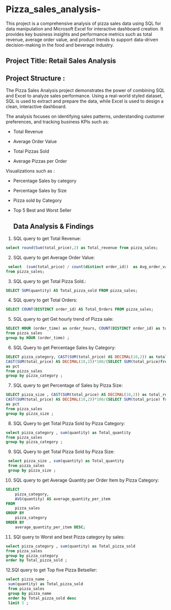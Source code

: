 # Pizza_sales_analysis-

This project is a comprehensive analysis of pizza sales data using SQL for data manipulation and Microsoft Excel for interactive dashboard creation. It provides key business insights and performance metrics such as total revenue, average order value, and product trends to support data-driven decision-making in the food and beverage industry.

## Project Title: Retail Sales Analysis  

## Project Structure : 
The Pizza Sales Analysis project demonstrates the power of combining SQL and Excel to analyze sales performance. Using a real-world styled dataset, SQL is used to extract and prepare the data, while Excel is used to design a clean, interactive dashboard.

The analysis focuses on identifying sales patterns, understanding customer preferences, and tracking business KPIs such as:

- Total Revenue

- Average Order Value

- Total Pizzas Sold

- Average Pizzas per Order

Visualizations such as :
- Percentage Sales by category
- Percentage Sales by Size
- Pizza sold by Category
- Top 5 Best and Worst Seller


  ## Data Analysis & Findings

1.  SQL query to get Total Revenue: 
 ```sql
select round(Sum(total_price),2) as Total_revenue from pizza_sales;
```

2. 	SQL query to get Average Order Value: 
   ```sql
   	select  (sum(total_price) / count(distinct order_id))  as Avg_order_value
from pizza_sales;
 ```

3. SQL query to get Total Pizza Sold.: 
```sql
SELECT SUM(quantity) AS Total_pizza_sold FROM pizza_sales;
```

4. SQL query to get Total Orders:
 ```sql
SELECT COUNT(DISTINCT order_id) AS Total_Orders FROM pizza_sales;
```

5. SQL query to get  Get hourly trend of Pizza sale: 
```sql
SELECT HOUR (order_time) as order_hours, COUNT(DISTINCT order_id) as total_orders
from pizza_sales
group by HOUR (order_time) ;
```

6. SQL Query to get Percentage Sales by Category:
```sql
SELECT pizza_category, CAST(SUM(total_price) AS DECIMAL(10,2)) as total_revenue,
CAST(SUM(total_price) AS DECIMAL(10,2))*100/(SELECT SUM(total_price)from pizza_sales)
as pct 
from pizza_sales
group by pizza_category ;
```

7. SQL query to get Percentage of Sales by Pizza Size:
```sql 
SELECT pizza_size , CAST(SUM(total_price) AS DECIMAL(10,2)) as total_revenue,  -- CAST(... AS DECIMAL(10,2)): This converts the sum (which might be an integer or a float) into a DECIMAL data type.
CAST(SUM(total_price) AS DECIMAL(10,2))*100/(SELECT SUM(total_price) from pizza_sales) 
as pct 
from pizza_sales
group by pizza_size ;
```

8. SQL Query to get Total Pizza Sold by Pizza Category:
 ```sql
select pizza_category , sum(quantity) as Total_quantity 
from pizza_sales 
group by pizza_category ;
```

9. SQL Query to get Total Pizza Sold by Pizza Size:
```sql
 select pizza_size , sum(quantity) as Total_quantity 
 from pizza_sales 
 group by pizza_size ;
```
10. SQL query to get Average Quantity per Order Item by Pizza Category:
```sql
SELECT
    pizza_category,
    AVG(quantity) AS average_quantity_per_item
FROM
    pizza_sales
GROUP BY
    pizza_category
ORDER BY
    average_quantity_per_item DESC;
```

11. SQl query to Worst and best Pizza category by sales:
 ```sql
select pizza_category , sum(quantity) as Total_pizza_sold 
 from pizza_sales 
 group by pizza_category 
 order by Total_pizza_sold ;
```

12.SQl query to get Top five Pizza Betseller:
```sql
select pizza_name , 
 sum(quantity) as Total_pizza_sold 
 from pizza_sales 
 group by pizza_name 
 order by Total_pizza_sold desc
 limit 5 ;
```



